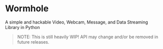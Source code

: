 # Wormhole
A simple and hackable Video, Webcam, Message, and Data Streaming Library in Python

> NOTE: This is still heavily WIP! API may change and/or be removed in future releases.
